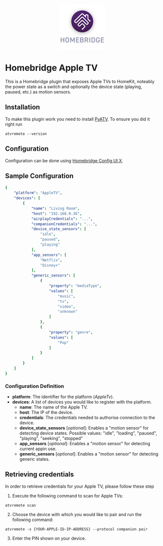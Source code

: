
<p align="center">

<img src="https://github.com/homebridge/branding/raw/master/logos/homebridge-wordmark-logo-vertical.png" width="150">

</p>


# Homebridge Apple TV

This is a Homebridge plugin that exposes Apple TVs to HomeKit, noteably the power state as a switch and optionally the device state (playing, paused, etc.) as motion sensors.

## Installation

To make this plugin work you need to install [PyATV](https://pypi.org/project/pyatv/). To ensure you did it right run
```
atvremote --version
```

## Configuration
Configuration can be done using [Homebridge Config UI X](https://github.com/oznu/homebridge-config-ui-x).

## Sample Configuration

```yaml
{
    "platform": "AppleTV",
    "devices": [
        {
            "name": "Living Room",
            "host": "192.168.0.36",
            "airplayCredentials": "...",
            "companionCredentials": "...",
            "device_state_sensors": [
                "idle",
                "paused",
                "playing"
            ],
            "app_sensors": [
                "Netflix",
                "Disney+"
            ],
            "generic_sensors": [
                {
                    "property": "mediaType",
                    "values": [
                        "music",
                        "tv",
                        "video",
                        "unknown"
                    ]
                },
                {
                    "property": "genre",
                    "values": [
                        "Pop"
                    ]
                }
            ]
        }
    ]
}
```
### Configuration Definition

* **platform**: The identifier for the platform (*AppleTv*).
* **devices**: A list of devices you would like to register with the platform.     
  * **name**: The name of the Apple TV.    
  * **host**: The IP of the device.
  * **credentials**: The credentials needed to authorise connection to the device.
  * **device_state_sensors** [*optional*]: Enables a "motion sensor" for detecting device states. Possible values: "idle", "loading", "paused", "playing", "seeking", "stopped"
  * **app_sensors** [*optional*]: Enables a "motion sensor" for detecting current appin use.
  * **generic_sensors** [*optional*]: Enables a "motion sensor" for detecting generic states.

## Retrieving credentials

In order to retrieve credentials for your Apple TV, please follow these step

1. Execute the following command to scan for Apple TVs:

```
atvremote scan
```
2. Choose the device with which you would like to pair and run the following command:

```
atvremote -s {YOUR-APPLE-ID-IP-ADDRESS} --protocol companion pair
```
3. Enter the PIN shown on your device.

